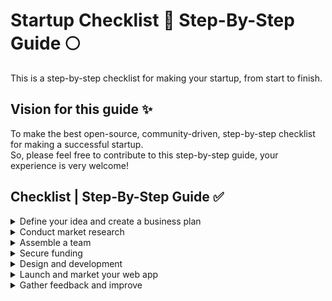 # Startup Checklist 🚀 Step-By-Step Guide 🌕

This is a step-by-step checklist for making your startup, from start to finish.

## Vision for this guide ✨

To make the best open-source, community-driven, step-by-step checklist for making a successful startup.
<br>
So, please feel free to contribute to this step-by-step guide, your experience is very welcome!

## Checklist | Step-By-Step Guide ✅

<details>
<summary>Define your idea and create a business plan</summary>

- [ ] Clearly outline the problem you are trying to solve and how your web app will address it.
- [ ] Research your competitors and create a unique value proposition.
- [ ] Make a detailed business plan that includes financial projections and a marketing strategy.

</details>

<details>
<summary>Conduct market research</summary>

- [ ] Identify your target audience and their needs
- [ ] research any potential challenges you may face in the market
- [ ] Research your competitors and their strengths and weaknesses
- [ ] Use this information to validate your idea and ensure that there is a market for your web app.

</details>

<details>
<summary>Assemble a team</summary>

- [ ] Identify the roles that need to be filled on your team, such as a developer, designer, and marketer.
- [ ] Recruit team members who have the necessary skills and experience to help bring your web app to life.
- [ ] Consider hiring a experienced mentor or advisor to guide you through the process.

</details>

<details>
<summary>Secure funding</summary>

- [ ] Starting a web app can be expensive, so you'll need to secure funding through venture capital, angel investors, crowdfunding, or other means.
- [ ] Be prepared to pitch your idea and business plan to potential investors.
</details>

<details>
<summary>Design and development</summary>

- [ ] Create wireframes and mockups of your web app to visualize how it will look and function.
- [ ] Hire a developer or development team to build your web app, or use a platform like WordPress or Squarespace to create a basic version of your app.
- [ ] Test your web app thoroughly to ensure that it is user-friendly and free of bugs.
</details>

<details>
<summary>Launch and market your web app</summary>

- [ ] Soft launch your web app to a small group of beta testers to gather feedback.
- [ ] Use digital marketing techniques like SEO, PPC, and social media to promote your web app and attract users.
- [ ] Use analytics tools to track user engagement and make data-driven decisions to improve your web app.
</details>

<details>
<summary>Gather feedback and improve</summary>

- [ ] Use customer feedback to identify areas of improvement and make changes to your web app.
- [ ] Continuously monitor user engagement and analyze data to identify trends and opportunities for growth.
- [ ] Stay up to date with the latest industry trends and technologies to ensure that your web app remains competitive.
</details>
